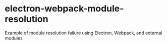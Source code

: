# electron-webpack-module-resolution
Example of module resolution failure using Electron, Webpack, and external modules

